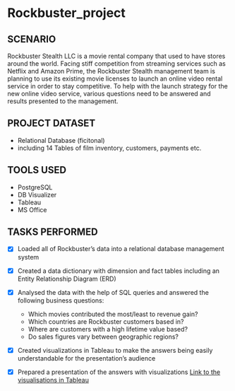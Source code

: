 # Rockbuster_project

## SCENARIO
Rockbuster Stealth LLC is a movie rental company that used to have stores around the world. 
Facing stiff competition from streaming services such as Netflix and Amazon Prime, the 
Rockbuster Stealth management team is planning to use its 
existing movie licenses to launch an online video rental service in 
order to stay competitive. To help with the launch strategy for the 
new online video service, various questions need to be answered 
and results presented to the management.

## PROJECT DATASET
- Relational Database (ficitonal)
- including 14 Tables of film inventory, customers, payments etc.

## TOOLS USED
-	PostgreSQL
-	DB Visualizer
- Tableau
- MS Office

## TASKS PERFORMED
- [x] Loaded all of Rockbuster’s data into a relational database management system
- [x] Created a data dictionary with dimension and fact tables including an Entity Relationship Diagram (ERD)
- [x] Analysed the data with the help of SQL queries and answered the following business questions:

  - Which movies contributed the most/least to revenue gain? 
  - Which countries are Rockbuster customers based in?
  - Where are customers with a high lifetime value based? 
  - Do sales figures vary between geographic regions?

- [x] Created visualizations in Tableau to make the answers being easily understandable for the presentation’s audience
- [x] Prepared a presentation of the answers with visualizations 
      [Link to the visualisations in Tableau](https://public.tableau.com/views/3_10_Rockbusters_Business_Case/Story1?:language=en-US&:display_count=n&:origin=viz_share_link)

  
